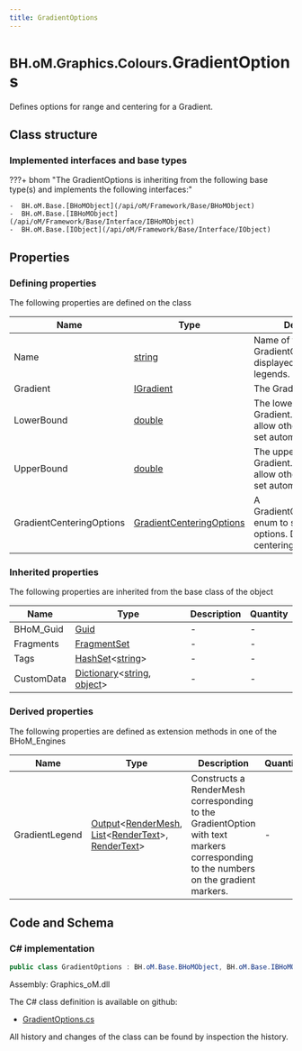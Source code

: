 ```yaml
---
title: GradientOptions
---
```


# <small>BH.oM.Graphics.Colours.</small>**GradientOptions**

Defines options for range and centering for a Gradient.

## Class structure

### Implemented interfaces and base types

???+ bhom "The GradientOptions is inheriting from the following base type(s) and implements the following interfaces:"

    -  BH.oM.Base.[BHoMObject](/api/oM/Framework/Base/BHoMObject)
    -  BH.oM.Base.[IBHoMObject](/api/oM/Framework/Base/Interface/IBHoMObject)
    -  BH.oM.Base.[IObject](/api/oM/Framework/Base/Interface/IObject)


## Properties



### Defining properties

The following properties are defined on the class

| Name             | Type             | Description      | Quantity         |
|------------------|------------------|------------------|------------------|
| Name | [string](https://learn.microsoft.com/en-us/dotnet/api/System.String?view=netstandard-2.0) | Name of the GradientOption. Will be displayed for Gradient legends. | - |
| Gradient | [IGradient](/api/oM/Graphics/Graphics/Colours/IGradient) | The Gradient to colour by. | - |
| LowerBound | [double](https://learn.microsoft.com/en-us/dotnet/api/System.Double?view=netstandard-2.0) | The lower bound of the Gradient. Leave empty to allow other methods to set automatically. | - |
| UpperBound | [double](https://learn.microsoft.com/en-us/dotnet/api/System.Double?view=netstandard-2.0) | The upper bound of the Gradient. Leave empty to allow other methods to set automatically. | - |
| GradientCenteringOptions | [GradientCenteringOptions](/api/oM/Graphics/Graphics/Enums/GradientCenteringOptions) | A GradientCenteringOptions enum to set centering options. Defaults to no centering. | - |


### Inherited properties
The following properties are inherited from the base class of the object

| Name             | Type             | Description      | Quantity         |
|------------------|------------------|------------------|------------------|
| BHoM_Guid | [Guid](https://learn.microsoft.com/en-us/dotnet/api/System.Guid?view=netstandard-2.0) | - | - |
| Fragments | [FragmentSet](/api/oM/Framework/Base/FragmentSet) | - | - |
| Tags | [HashSet](https://learn.microsoft.com/en-us/dotnet/api/System.Collections.Generic.HashSet-1?view=netstandard-2.0)&lt;[string](https://learn.microsoft.com/en-us/dotnet/api/System.String?view=netstandard-2.0)&gt; | - | - |
| CustomData | [Dictionary](https://learn.microsoft.com/en-us/dotnet/api/System.Collections.Generic.Dictionary-2?view=netstandard-2.0)&lt;[string](https://learn.microsoft.com/en-us/dotnet/api/System.String?view=netstandard-2.0), [object](https://learn.microsoft.com/en-us/dotnet/api/System.Object?view=netstandard-2.0)&gt; | - | - |


### Derived properties

The following properties are defined as extension methods in one of the BHoM_Engines

| Name             | Type             | Description      | Quantity         | Engine           |
|------------------|------------------|------------------|------------------|------------------|
| GradientLegend | [Output](/api/oM/Framework/Base/Output)&lt;[RenderMesh](/api/oM/Graphics/Graphics/Render/RenderMesh), [List](https://learn.microsoft.com/en-us/dotnet/api/System.Collections.Generic.List-1?view=netstandard-2.0)&lt;[RenderText](/api/oM/Graphics/Graphics/Render/RenderText)&gt;, [RenderText](/api/oM/Graphics/Graphics/Render/RenderText)&gt; | Constructs a RenderMesh corresponding to the GradientOption with text markers corresponding to the numbers on the gradient markers. | - | Graphics_Engine |


## Code and Schema

### C# implementation

``` C# title="C#"
public class GradientOptions : BH.oM.Base.BHoMObject, BH.oM.Base.IBHoMObject, BH.oM.Base.IObject
```

Assembly: Graphics_oM.dll

The C# class definition is available on github:

- [GradientOptions.cs](https://github.com/BHoM/BHoM/blob/develop/Graphics_oM/Colours\GradientOptions.cs)

All history and changes of the class can be found by inspection the history.
